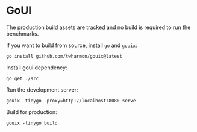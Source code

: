# GoUI

The production build assets are tracked and no build is required to run the benchmarks.

If you want to build from source, install `go` and `gouix`:

```
go install github.com/twharmon/gouix@latest
```

Install goui dependency:

```
go get ./src
```

Run the development server:
```
gouix -tinygo -proxy=http://localhost:8080 serve
```

Build for production:
```
gouix -tinygo build
```
